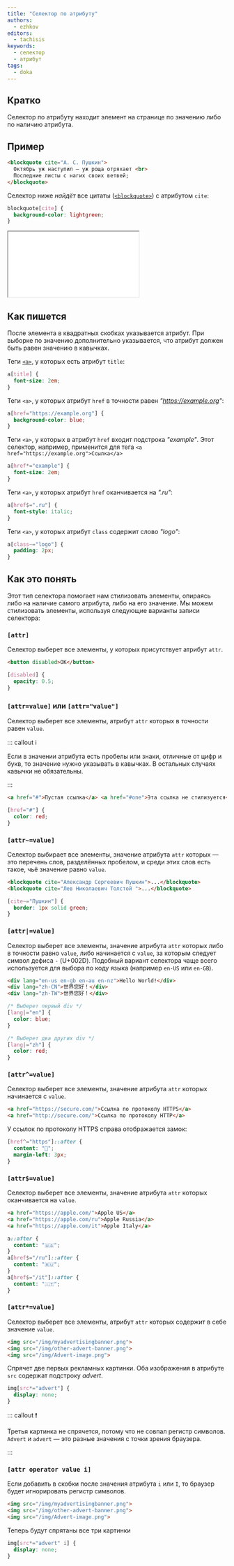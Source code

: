 ```yaml
---
title: "Селектор по атрибуту"
authors:
  - ezhkov
editors:
  - tachisis
keywords:
  - селектор
  - атрибут
tags:
  - doka
---
```


## Кратко

Селектор по атрибуту находит элемент на странице по значению либо по наличию атрибута.

## Пример

```html
<blockquote cite="А. С. Пушкин">
  Октябрь уж наступил — уж роща отряхает <br>
  Последние листы с нагих своих ветвей;
</blockquote>
```

Селектор ниже _найдёт_ все цитаты ([`<blockquote>`](/html/blockquote)) с атрибутом `cite`:

```css
blockquote[cite] {
  background-color: lightgreen;
}
```

<iframe title="Название — Селектор по атрибуту — Дока" src="demos/ezhkov-mdrJNzP/"></iframe>

## Как пишется

После элемента в квадратных скобках указывается атрибут. При выборке по значению дополнительно указывается, что атрибут должен быть равен значению в кавычках.

Теги [`<a>`](/html/a), у которых есть атрибут `title`:

```css
a[title] {
  font-size: 2em;
}
```

Теги `<a>`, у которых атрибут `href` в точности равен _"https://example.org"_:

```css
a[href="https://example.org"] {
  background-color: blue;
}
```

Теги `<a>`, у которых в атрибут `href` входит подстрока _"example"_. Этот селектор, например, применится для тега `<a href="https://example.org">Ссылка</a>`

```css
a[href*="example"] {
  font-size: 2em;
}
```

Теги `<a>`, у которых атрибут `href` оканчивается на _".ru"_:

```css
a[href$=".ru"] {
  font-style: italic;
}
```

Теги `<a>`, у которых атрибут `class` содержит слово _"logo"_:

```css
a[class~="logo"] {
  padding: 2px;
}
```

## Как это понять

Этот тип селектора помогает нам стилизовать элементы, опираясь либо на наличие самого атрибута, либо на его значение. Мы можем стилизовать элементы, используя следующие варианты записи селектора:

### `[attr]`

Селектор выберет все элементы, у которых присутствует атрибут `attr`.

```html
<button disabled>OK</button>
```

```css
[disabled] {
  opacity: 0.5;
}
```

### `[attr=value]` или `[attr="value"]`

Селектор выберет все элементы, атрибут `attr` которых в точности равен `value`.

::: callout ℹ️

Если в значении атрибута есть пробелы или знаки, отличные от цифр и букв, то значение нужно указывать в кавычках. В остальных случаях кавычки не обязательны.

:::

```html
<a href="#">Пустая ссылка</a> <a href="#one">Эта ссылка не стилизуется</a>
```

```css
[href="#"] {
  color: red;
}
```

### `[attr~=value]`

Селектор выбирает все элементы, значение атрибута `attr` которых — это перечень слов, разделённых пробелом, и среди этих слов есть такое, чьё значение равно `value`.

```html
<blockquote cite="Александр Сергеевич Пушкин">...</blockquote>
<blockquote cite="Лев Николаевич Толстой ">...</blockquote>
```

```css
[cite~="Пушкин"] {
  border: 1px solid green;
}
```

### `[attr|=value]`

Селектор выберет все элементы, значение атрибута `attr` которых либо в точности равно `value`, либо начинается с `value`, за которым следует символ дефиса `-` (U+002D). Подобный вариант селектора чаще всего используется для выбора по коду языка (например `en-US` или `en-GB`).

```html
<div lang="en-us en-gb en-au en-nz">Hello World!</div>
<div lang="zh-CN">世界您好！</div>
<div lang="zh-TW">世界您好！</div>
```

```css
/* Выберет первый div */
[lang|="en"] {
  color: blue;
}

/* Выберет два других div */
[lang|="zh"] {
  color: red;
}
```

### `[attr^=value]`

Селектор выберет все элементы, значение атрибута `attr` которых начинается с `value`.

```html
<a href="https://secure.com/">Ссылка по протоколу HTTPS</a>
<a href="http://secure.com/">Ссылка по протоколу HTTP</a>
```

У ссылок по протоколу HTTPS справа отображается замок:

```css
[href^="https"]::after {
  content: "🔐";
  margin-left: 3px;
}
```

### `[attr$=value]`

Селектор выберет все элементы, значение атрибута `attr` которых оканчивается на `value`.

```html
<a href="https://apple.com/">Apple US</a>
<a href="https://apple.com/ru">Apple Russia</a>
<a href="https://apple.com/it">Apple Italy</a>
```

```css
a::after {
  content: "🇺🇸";
}
a[href$="/ru"]::after {
  content: "🇷🇺";
}
a[href$="/it"]::after {
  content: "🇮🇹";
}
```

### `[attr*=value]`

Селектор выберет все элементы, атрибут `attr` которых содержит в себе значение `value`.

```html
<img src="/img/myadvertisingbanner.png">
<img src="/img/other-advert-banner.png">
<img src="/img/Advert-image.png">
```

Спрячет две первых рекламных картинки. Оба изображения в атрибуте `src` содержат подстроку _advert_.

```css
img[src*="advert"] {
  display: none;
}
```

::: callout ❗️

Третья картинка не спрячется, потому что не совпал регистр символов. `Advert` и `advert` — это разные значения с точки зрения браузера.

:::

### `[attr operator value i]`

Если добавить в скобки после значения атрибута `i` или `I`, то браузер будет игнорировать регистр символов.

```html
<img src="/img/myadvertisingbanner.png">
<img src="/img/other-advert-banner.png">
<img src="/img/Advert-image.png">
```

Теперь будут спрятаны все три картинки

```css
img[src*="advert" i] {
  display: none;
}
```
